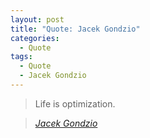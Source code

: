 ```yaml
---
layout: post
title: "Quote: Jacek Gondzio"
categories:
  - Quote
tags:
  - Quote
  - Jacek Gondzio
---
```


> Life is optimization.
  
> <cite><a href="https://www.maths.ed.ac.uk/~gondzio/">Jacek Gondzio</a></cite>

